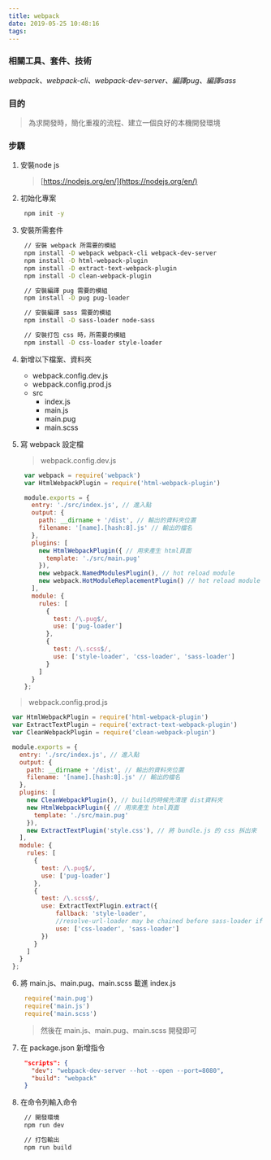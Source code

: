 ```yaml
---
title: webpack
date: 2019-05-25 10:48:16
tags:
---
```


### 相關工具、套件、技術
*webpack、webpack-cli、webpack-dev-server、編譯pug、編譯sass*

### 目的
> 為求開發時，簡化重複的流程、建立一個良好的本機開發環境

### 步驟

1. 安裝node js
   > [https://nodejs.org/en/](https://nodejs.org/en/)

2. 初始化專案
   ``` bash
    npm init -y
   ```

3. 安裝所需套件
   ```bash
    // 安裝 webpack 所需要的模組
    npm install -D webpack webpack-cli webpack-dev-server
    npm install -D html-webpack-plugin
    npm install -D extract-text-webpack-plugin
    npm install -D clean-webpack-plugin

    // 安裝編譯 pug 需要的模組
    npm install -D pug pug-loader

    // 安裝編譯 sass 需要的模組
    npm install -D sass-loader node-sass

    // 安裝打包 css 時，所需要的模組
    npm install -D css-loader style-loader
   ```
4. 新增以下檔案、資料夾
   * webpack.config.dev.js
   * webpack.config.prod.js
   * src
      - index.js
      - main.js
      - main.pug
      - main.scss

5. 寫 webpack 設定檔
   > webpack.config.dev.js
   ``` javascript
    var webpack = require('webpack')
    var HtmlWebpackPlugin = require('html-webpack-plugin')

    module.exports = {
      entry: './src/index.js', // 進入點
      output: {
        path: __dirname + '/dist', // 輸出的資料夾位置
        filename: '[name].[hash:8].js' // 輸出的檔名
      },
      plugins: [
        new HtmlWebpackPlugin({ // 用來產生 html頁面
          template: './src/main.pug'
        }),
        new webpack.NamedModulesPlugin(), // hot reload module
        new webpack.HotModuleReplacementPlugin() // hot reload module
      ],
      module: {
        rules: [
          {
            test: /\.pug$/,
            use: ['pug-loader']
          },
          {
            test: /\.scss$/,
            use: ['style-loader', 'css-loader', 'sass-loader']
          }
        ]
      }
    };
   ```
  > webpack.config.prod.js
   ``` javascript
    var HtmlWebpackPlugin = require('html-webpack-plugin')
    var ExtractTextPlugin = require('extract-text-webpack-plugin')
    var CleanWebpackPlugin = require('clean-webpack-plugin')

    module.exports = {
      entry: './src/index.js', // 進入點
      output: {
        path: __dirname + '/dist', // 輸出的資料夾位置
        filename: '[name].[hash:8].js' // 輸出的檔名
      },
      plugins: [
        new CleanWebpackPlugin(), // build的時候先清理 dist資料夾
        new HtmlWebpackPlugin({ // 用來產生 html頁面
          template: './src/main.pug'
        }),
        new ExtractTextPlugin('style.css'), // 將 bundle.js 的 css 拆出來
      ],
      module: {
        rules: [
          {
            test: /\.pug$/,
            use: ['pug-loader']
          },
          {
            test: /\.scss$/,
            use: ExtractTextPlugin.extract({
                fallback: 'style-loader',
                //resolve-url-loader may be chained before sass-loader if necessary
                use: ['css-loader', 'sass-loader']
            })
          }
        ]
      }
    };
  ```

6. 將 main.js、main.pug、main.scss 載進 index.js
   ``` javascript
    require('main.pug')
    require('main.js')
    require('main.scss')
   ```
   > 然後在 main.js、main.pug、main.scss 開發即可

7. 在 package.json 新增指令
   ``` json
    "scripts": {
      "dev": "webpack-dev-server --hot --open --port=8080",
      "build": "webpack"
    }
   ```

8. 在命令列輸入命令
   ``` bash
    // 開發環境
    npm run dev

    // 打包輸出
    npm run build
   ```
